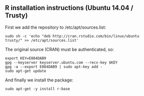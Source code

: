 ## R installation instructions (Ubuntu 14.04 / Trusty)

First we add the repository to /etc/apt/sources.list:
```
sudo sh -c 'echo "deb http://cran.rstudio.com/bin/linux/ubuntu trusty/" >> /etc/apt/sources.list'
```

The original source (CRAN) must be authenticated, so:
```
export KEY=E084DAB9
gpg --keyserver keyserver.ubuntu.com --recv-key $KEY
gpg -a --export E084DAB9 | sudo apt-key add -
sudo apt-get update
```

And finally we install the package:
```
sudo apt-get -y install r-base
```
